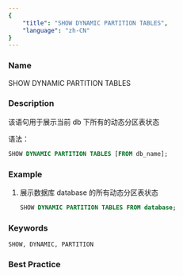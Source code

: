 ```yaml
---
{
    "title": "SHOW DYNAMIC PARTITION TABLES",
    "language": "zh-CN"
}
---
```


<!--
Licensed to the Apache Software Foundation (ASF) under one
or more contributor license agreements.  See the NOTICE file
distributed with this work for additional information
regarding copyright ownership.  The ASF licenses this file
to you under the Apache License, Version 2.0 (the
"License"); you may not use this file except in compliance
with the License.  You may obtain a copy of the License at

  http://www.apache.org/licenses/LICENSE-2.0

Unless required by applicable law or agreed to in writing,
software distributed under the License is distributed on an
"AS IS" BASIS, WITHOUT WARRANTIES OR CONDITIONS OF ANY
KIND, either express or implied.  See the License for the
specific language governing permissions and limitations
under the License.
-->



### Name

SHOW DYNAMIC PARTITION TABLES

### Description

该语句用于展示当前 db 下所有的动态分区表状态

语法：

```sql
SHOW DYNAMIC PARTITION TABLES [FROM db_name];
```

### Example

 1. 展示数据库 database 的所有动态分区表状态
    
     ```sql
     SHOW DYNAMIC PARTITION TABLES FROM database;
     ```

### Keywords

    SHOW, DYNAMIC, PARTITION

### Best Practice

